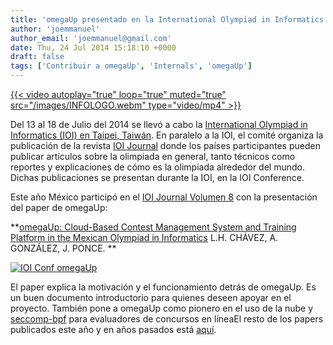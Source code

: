 ```yaml
---
title: 'omegaUp presentado en la International Olympiad in Informatics 2014'
author: 'joemmanuel'
author_email: 'joemmanuel@gmail.com'
date: Thu, 24 Jul 2014 15:18:10 +0000
draft: false
tags: ['Contribuir a omegaUp', 'Internals', 'omegaUp']
---
```


[{{< video autoplay="true" loop="true" muted="true" src="/images/INFOLOGO.webm" type="video/mp4" >}}](/images/INFOLOGO.webm)

Del 13 al 18 de Julio del 2014 se llevó a cabo la [International Olympiad in Informatics (IOI) en Taipei, Taiwán](http://www.ioi2014.org/). En paralelo a la IOI, el comité organiza la publicación de la revista [IOI Journal](http://www.ioinformatics.org/oi_index.shtml) donde los países participantes pueden publicar artículos sobre la olimpiada en general, tanto técnicos como reportes y explicaciones de cómo es la olimpiada alrededor del mundo. Dichas publicaciones se presentan durante la IOI, en la IOI Conference.

Este año México participó en el [IOI Journal Volumen 8](http://www.ioinformatics.org/oi_content_v8.shtml) con la presentación del paper de omegaUp:

**[omegaUp: Cloud-Based Contest Management System and Training Platform in the Mexican Olympiad in Informatics](http://www.ioinformatics.org/oi/pdf/v8_2014_169_178.pdf) L.H. CHÁVEZ, A. GONZÁLEZ, J. PONCE. **

[![](/images/lhc.jpg "IOI Conf omegaUp")](/images/lhc.jpg)

El paper explica la motivación y el funcionamiento detrás de omegaUp. Es un buen documento introductorio para quienes deseen apoyar en el proyecto. También pone a omegaUp como pionero en el uso de la nube y [seccomp-bpf](http://en.wikipedia.org/wiki/Seccomp) para evaluadores de concursos en líneaEl resto de los papers publicados este año y en años pasados está [aquí](http://www.ioinformatics.org/oi_content_v8.shtml).